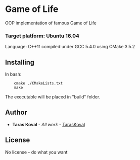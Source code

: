# Game of Life
 
OOP implementation of famous Game of Life

### Target platform: Ubuntu 16.04

Language: C++11 compiled under GCC 5.4.0 using CMake 3.5.2

## Installing

In bash:

```
    cmake ./CMakeLists.txt
    make
```

The executable will be placed in "build" folder.

## Author

* **Taras Koval** - *All work* - [TarasKoval](https://github.com/TarasKoval)

## License

No license - do what you want
